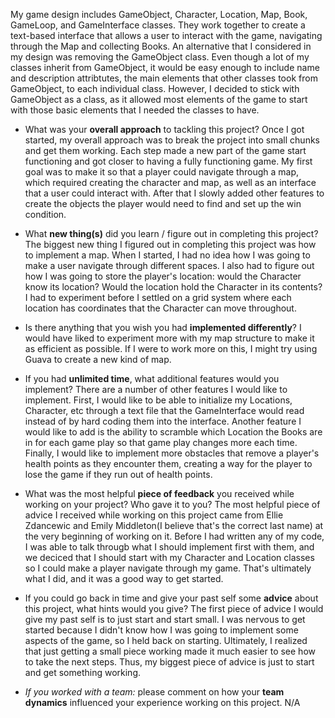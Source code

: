 My game design includes GameObject, Character, Location, Map, Book, GameLoop, and GameInterface classes. They work together to create a text-based interface that allows a user to interact with the game, navigating through the Map and collecting Books. An alternative that I considered in my design was removing the GameObject class. Even though a lot of my classes inherit from GameObject, it would be easy enough to include name and description attribtutes, the main elements that other classes took from GameObject, to each individual class. However, I decided to stick with GameObject as a class, as it allowed most elements of the game to start with those basic elements that I needed the classes to have.

- What was your **overall approach** to tackling this project?
 Once I got started, my overall approach was to break the project into small chunks and get them working. Each step made a new part of the game start functioning and got closer to having a fully functioning game. My first goal was to make it so that a player could navigate through a map, which required creating the character and map, as well as an interface that a user could interact with. After that I slowly added other features to create the objects the player would need to find and set up the win condition.

 - What **new thing(s)** did you learn / figure out in completing this project?
 The biggest new thing I figured out in completing this project was how to implement a map. When I started, I had no idea how I was going to make a user navigate through different spaces. I also had to figure out how I was going to store the player's location: would the Character know its location? Would the location hold the Character in its contents? I had to experiment before I settled on a grid system where each location has coordinates that the Character can move throughout.

 - Is there anything that you wish you had **implemented differently**?
 I would have liked to experiment more with my map structure to make it as efficient as possible. If I were to work more on this, I might try using Guava to create a new kind of map. 

 - If you had **unlimited time**, what additional features would you implement?
 There are a number of other features I would like to implement. First, I would like to be able to initialize my Locations, Character, etc through a text file that the GameInterface would read instead of by hard coding them into the interface. Another feature I would like to add is the ability to scramble which Location the Books are in for each game play so that game play changes more each time. Finally, I would like to implement more obstacles that remove a player's health points as they encounter them, creating a way for the player to lose the game if they run out of health points. 

 - What was the most helpful **piece of feedback** you received while working on your project? Who gave it to you?
 The most helpful piece of advice I received while working on this project came from Ellie Zdancewic and Emily Middleton(I believe that's the correct last name) at the very beginning of working on it. Before I had written any of my code, I was able to talk througb what I should implement first with them, and we deciced that I should start with my Character and Location classes so I could make a player navigate through my game. That's ultimately what I did, and it was a good way to get started.

 - If you could go back in time and give your past self some **advice** about this project, what hints would you give?
 The first piece of advice I would give my past self is to just start and start small. I was nervous to get started because I didn't know how I was going to implement some aspects of the game, so I held back on starting. Ultimately, I realized that just getting a small piece working made it much easier to see how to take the next steps. Thus, my biggest piece of advice is just to start and get something working.
 
 - _If you worked with a team:_ please comment on how your **team dynamics** influenced your experience working on this project.
 N/A

